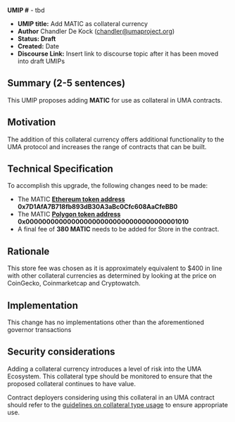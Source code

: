 **UMIP #**  - tbd

-   **UMIP title:** Add MATIC as collateral currency 
-   **Author**  Chandler De Kock (chandler@umaproject.org)
-   **Status: Draft**
-   **Created:**  Date
-   **Discourse Link:**  Insert link to discourse topic after it has been moved into draft UMIPs

## Summary (2-5 sentences)

This UMIP proposes adding **MATIC** for use as collateral in UMA contracts.

## Motivation

The addition of this collateral currency offers additional functionality to the UMA protocol and increases the range of contracts that can be built.

## Technical Specification

To accomplish this upgrade, the following changes need to be made:

-   The MATIC **[Ethereum token address](https://etherscan.io/address/0x7D1AfA7B718fb893dB30A3aBc0Cfc608AaCfeBB0) 0x7D1AfA7B718fb893dB30A3aBc0Cfc608AaCfeBB0** 
-   The MATIC **[Polygon token address](https://polygonscan.com/address/0x0000000000000000000000000000000000001010) 0x0000000000000000000000000000000000001010** 
-   A final fee of **380 MATIC** needs to be added for Store in the contract.
    
## Rationale

This store fee was chosen as it is approximately equivalent to $400 in line with other collateral currencies as determined by looking at the price on CoinGecko, Coinmarketcap and Cryptowatch.

## Implementation

This change has no implementations other than the aforementioned governor transactions

## Security considerations

Adding a collateral currency introduces a level of risk into the UMA Ecosystem.  This collateral type should be monitored to ensure that the proposed collateral continues to have value.

Contract deployers considering using this collateral in an UMA contract should refer to the [guidelines on collateral type usage](https://docs.umaproject.org/uma-tokenholders/guidence-on-collateral-currency-addition) to ensure appropriate use.


